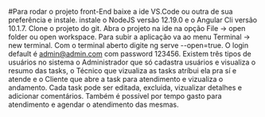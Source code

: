 #Para rodar o projeto front-End baixe a ide VS.Code ou outra de sua preferência e instale.
instale o NodeJS versão 12.19.0 e o Angular Cli versão 10.1.7.
Clone o projeto do git.
Abra o projeto na ide na opção File -> open folder ou open workspace.
Para subir a aplicação va ao menu Terminal -> new terminal.
Com o terminal aberto digite ng serve --open=true.
O login default é admin@admin.com com password 123456.
Existem três tipos de usuários no sistema o Administrador que só cadastra usuários e visualiza o resumo das tasks,
o Técnico que vizualiza as tasks atríbui ela pra sí e atende e o Cliente que abre a task para atendimento e vizualiza o andamento.
Cada task pode ser editada, excluida, vizualizar detalhes e adicionar comentários.
Também é possível por tempo gasto para atendimento e agendar o atendimento das mesmas.
